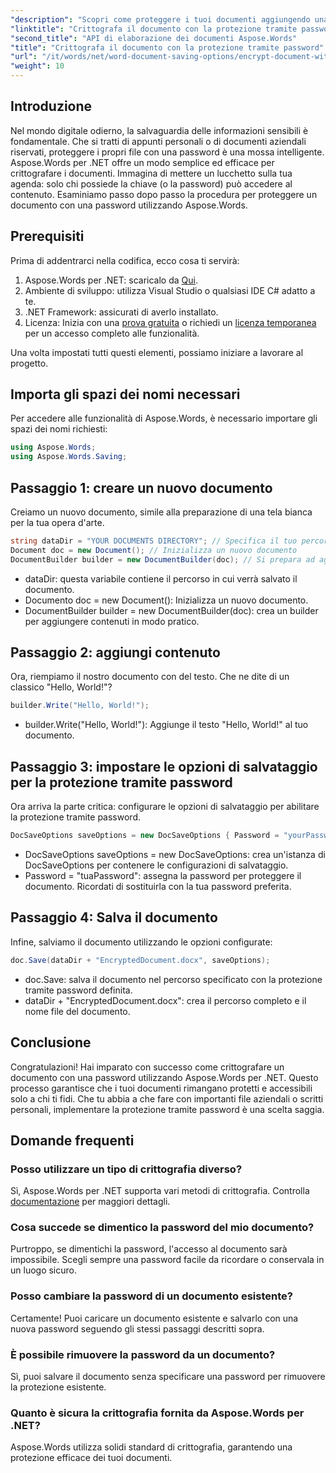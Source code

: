```yaml
---
"description": "Scopri come proteggere i tuoi documenti aggiungendo una password utilizzando Aspose.Words per .NET. Questa guida completa ti guiderà passo passo nella procedura."
"linktitle": "Crittografa il documento con la protezione tramite password"
"second_title": "API di elaborazione dei documenti Aspose.Words"
"title": "Crittografa il documento con la protezione tramite password"
"url": "/it/words/net/word-document-saving-options/encrypt-document-with-password-protect/"
"weight": 10
---
```


## Introduzione

Nel mondo digitale odierno, la salvaguardia delle informazioni sensibili è fondamentale. Che si tratti di appunti personali o di documenti aziendali riservati, proteggere i propri file con una password è una mossa intelligente. Aspose.Words per .NET offre un modo semplice ed efficace per crittografare i documenti. Immagina di mettere un lucchetto sulla tua agenda: solo chi possiede la chiave (o la password) può accedere al contenuto. Esaminiamo passo dopo passo la procedura per proteggere un documento con una password utilizzando Aspose.Words.

## Prerequisiti

Prima di addentrarci nella codifica, ecco cosa ti servirà:

1. Aspose.Words per .NET: scaricalo da [Qui](https://releases.aspose.com/words/net/).
2. Ambiente di sviluppo: utilizza Visual Studio o qualsiasi IDE C# adatto a te.
3. .NET Framework: assicurati di averlo installato.
4. Licenza: Inizia con una [prova gratuita](https://releases.aspose.com/) o richiedi un [licenza temporanea](https://purchase.aspose.com/temporary-license/) per un accesso completo alle funzionalità.

Una volta impostati tutti questi elementi, possiamo iniziare a lavorare al progetto.

## Importa gli spazi dei nomi necessari

Per accedere alle funzionalità di Aspose.Words, è necessario importare gli spazi dei nomi richiesti:

```csharp
using Aspose.Words;
using Aspose.Words.Saving;
```

## Passaggio 1: creare un nuovo documento

Creiamo un nuovo documento, simile alla preparazione di una tela bianca per la tua opera d'arte.

```csharp
string dataDir = "YOUR DOCUMENTS DIRECTORY"; // Specifica il tuo percorso
Document doc = new Document(); // Inizializza un nuovo documento
DocumentBuilder builder = new DocumentBuilder(doc); // Si prepara ad aggiungere contenuti
```

- dataDir: questa variabile contiene il percorso in cui verrà salvato il documento.
- Documento doc = new Document(): Inizializza un nuovo documento.
- DocumentBuilder builder = new DocumentBuilder(doc): crea un builder per aggiungere contenuti in modo pratico.

## Passaggio 2: aggiungi contenuto

Ora, riempiamo il nostro documento con del testo. Che ne dite di un classico "Hello, World!"?

```csharp
builder.Write("Hello, World!");
```

- builder.Write("Hello, World!"): Aggiunge il testo "Hello, World!" al tuo documento.

## Passaggio 3: impostare le opzioni di salvataggio per la protezione tramite password

Ora arriva la parte critica: configurare le opzioni di salvataggio per abilitare la protezione tramite password.

```csharp
DocSaveOptions saveOptions = new DocSaveOptions { Password = "yourPassword" }; // Imposta qui la tua password
```

- DocSaveOptions saveOptions = new DocSaveOptions: crea un'istanza di DocSaveOptions per contenere le configurazioni di salvataggio.
- Password = "tuaPassword": assegna la password per proteggere il documento. Ricordati di sostituirla con la tua password preferita.

## Passaggio 4: Salva il documento

Infine, salviamo il documento utilizzando le opzioni configurate:

```csharp
doc.Save(dataDir + "EncryptedDocument.docx", saveOptions);
```

- doc.Save: salva il documento nel percorso specificato con la protezione tramite password definita.
- dataDir + "EncryptedDocument.docx": crea il percorso completo e il nome file del documento.

## Conclusione

Congratulazioni! Hai imparato con successo come crittografare un documento con una password utilizzando Aspose.Words per .NET. Questo processo garantisce che i tuoi documenti rimangano protetti e accessibili solo a chi ti fidi. Che tu abbia a che fare con importanti file aziendali o scritti personali, implementare la protezione tramite password è una scelta saggia.

## Domande frequenti

### Posso utilizzare un tipo di crittografia diverso?
Sì, Aspose.Words per .NET supporta vari metodi di crittografia. Controlla [documentazione](https://reference.aspose.com/words/net/) per maggiori dettagli.

### Cosa succede se dimentico la password del mio documento?
Purtroppo, se dimentichi la password, l'accesso al documento sarà impossibile. Scegli sempre una password facile da ricordare o conservala in un luogo sicuro.

### Posso cambiare la password di un documento esistente?
Certamente! Puoi caricare un documento esistente e salvarlo con una nuova password seguendo gli stessi passaggi descritti sopra.

### È possibile rimuovere la password da un documento?
Sì, puoi salvare il documento senza specificare una password per rimuovere la protezione esistente.

### Quanto è sicura la crittografia fornita da Aspose.Words per .NET?
Aspose.Words utilizza solidi standard di crittografia, garantendo una protezione efficace dei tuoi documenti.